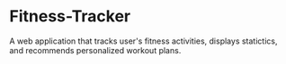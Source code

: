 # Fitness-Tracker
A web application that tracks user's fitness activities, displays statictics, and recommends personalized workout plans.
